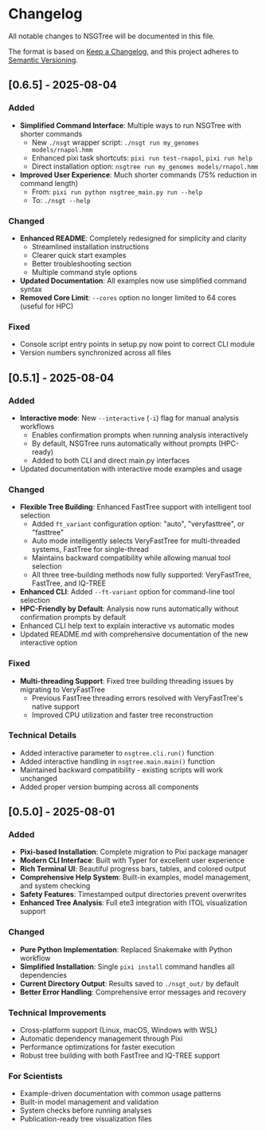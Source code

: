 # Changelog

All notable changes to NSGTree will be documented in this file.

The format is based on [Keep a Changelog](https://keepachangelog.com/en/1.0.0/),
and this project adheres to [Semantic Versioning](https://semver.org/spec/v2.0.0.html).

## [0.6.5] - 2025-08-04

### Added
- **Simplified Command Interface**: Multiple ways to run NSGTree with shorter commands
  - New `./nsgt` wrapper script: `./nsgt run my_genomes models/rnapol.hmm`
  - Enhanced pixi task shortcuts: `pixi run test-rnapol`, `pixi run help`
  - Direct installation option: `nsgtree run my_genomes models/rnapol.hmm`
- **Improved User Experience**: Much shorter commands (75% reduction in command length)
  - From: `pixi run python nsgtree_main.py run --help`
  - To: `./nsgt --help`

### Changed
- **Enhanced README**: Completely redesigned for simplicity and clarity
  - Streamlined installation instructions
  - Clearer quick start examples
  - Better troubleshooting section
  - Multiple command style options
- **Updated Documentation**: All examples now use simplified command syntax
- **Removed Core Limit**: `--cores` option no longer limited to 64 cores (useful for HPC)

### Fixed
- Console script entry points in setup.py now point to correct CLI module
- Version numbers synchronized across all files

## [0.5.1] - 2025-08-04

### Added
- **Interactive mode**: New `--interactive` (`-i`) flag for manual analysis workflows
  - Enables confirmation prompts when running analysis interactively
  - By default, NSGTree runs automatically without prompts (HPC-ready)
  - Added to both CLI and direct main.py interfaces
- Updated documentation with interactive mode examples and usage

### Changed
- **Flexible Tree Building**: Enhanced FastTree support with intelligent tool selection
  - Added `ft_variant` configuration option: "auto", "veryfasttree", or "fasttree"
  - Auto mode intelligently selects VeryFastTree for multi-threaded systems, FastTree for single-thread
  - Maintains backward compatibility while allowing manual tool selection
  - All three tree-building methods now fully supported: VeryFastTree, FastTree, and IQ-TREE
- **Enhanced CLI**: Added `--ft-variant` option for command-line tool selection
- **HPC-Friendly by Default**: Analysis now runs automatically without confirmation prompts by default
- Enhanced CLI help text to explain interactive vs automatic modes
- Updated README.md with comprehensive documentation of the new interactive option

### Fixed
- **Multi-threading Support**: Fixed tree building threading issues by migrating to VeryFastTree
  - Previous FastTree threading errors resolved with VeryFastTree's native support
  - Improved CPU utilization and faster tree reconstruction

### Technical Details
- Added interactive parameter to `nsgtree.cli.run()` function
- Added interactive handling in `nsgtree.main.main()` function
- Maintained backward compatibility - existing scripts will work unchanged
- Added proper version bumping across all components

## [0.5.0] - 2025-08-01

### Added
- **Pixi-based Installation**: Complete migration to Pixi package manager
- **Modern CLI Interface**: Built with Typer for excellent user experience
- **Rich Terminal UI**: Beautiful progress bars, tables, and colored output
- **Comprehensive Help System**: Built-in examples, model management, and system checking
- **Safety Features**: Timestamped output directories prevent overwrites
- **Enhanced Tree Analysis**: Full ete3 integration with ITOL visualization support

### Changed
- **Pure Python Implementation**: Replaced Snakemake with Python workflow
- **Simplified Installation**: Single `pixi install` command handles all dependencies
- **Current Directory Output**: Results saved to `./nsgt_out/` by default
- **Better Error Handling**: Comprehensive error messages and recovery

### Technical Improvements
- Cross-platform support (Linux, macOS, Windows with WSL)
- Automatic dependency management through Pixi
- Performance optimizations for faster execution
- Robust tree building with both FastTree and IQ-TREE support

### For Scientists
- Example-driven documentation with common usage patterns
- Built-in model management and validation
- System checks before running analyses
- Publication-ready tree visualization files

